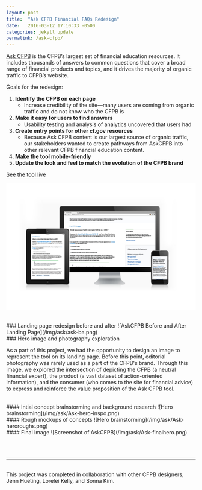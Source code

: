 ```yaml
---
layout: post
title:  "Ask CFPB Financial FAQs Redesign"
date:   2016-03-12 17:10:33 -0500
categories: jekyll update
permalink: /ask-cfpb/
---
```



[Ask CFPB](https://www.consumerfinance.gov/askcfpb) is the CFPB’s largest set of financial education resources. It includes thousands of answers to common questions that cover a broad range of financial products and topics, and it drives the majority of organic traffic to CFPB’s website. 

Goals for the redesign:

1. **Identify the CFPB on each page**
	* Increase credibility of the site—many users are coming from organic traffic and do not know who the CFPB is 
2. **Make it easy for users to find answers** 
	* Usability testing and analysis of analytics uncovered that users had 
3. **Create entry points for other cf.gov resources** 
	* Because Ask CFPB content is our largest source of organic traffic, our stakeholders wanted to create pathways from AskCFPB into other relevant CFPB financial education content.
4. **Make the tool mobile-friendly**
5. **Update the look and feel to match the evolution of the CFPB brand**

[See the tool live](https://www.consumerfinance.gov/askcfpb)

![AskCFPB Responsive Design](/img/ask/ask-question-page.jpg)


<br>
### Landing page redesign before and after
![AskCFPB Before and After Landing Page](/img/ask/ask-ba.png)


<br>
### Hero image and photography exploration

As a part of this project, we had the opportunity to design an image to represent the tool on its landing page. Before this point, editorial photography was rarely used as a part of the CFPB's brand. Through this image, we explored the intersection of depicting the CFPB (a neutral financial expert), the product (a vast dataset of action-oriented information), and the consumer (who comes to the site for financial advice) to express and reinforce the value proposition of the Ask CFPB tool.

<br>
#### Intial concept brainstorming and background research
![Hero brainstorming](/img/ask/Ask-hero-inspo.png)

<br>
#### Rough mockups of concepts
![Hero brainstorming](/img/ask/Ask-heroroughs.png)

<br>
#### Final image
![Screenshot of AskCFPB](/img/ask/Ask-finalhero.png)


<br><br>
<hr>
<br>
This project was completed in collaboration with other CFPB designers, Jenn Hueting, Lorelei Kelly, and Sonna Kim. 